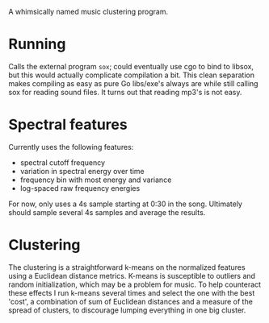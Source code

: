 A whimsically named music clustering program.

Running
=======
Calls the external program `sox`; could eventually use cgo to bind to libsox,
but this would actually complicate compilation a bit. This clean separation
makes compiling as easy as pure Go libs/exe's always are while still calling
sox for reading sound files. It turns out that reading mp3's is not easy.

Spectral features
=================
Currently uses the following features:
- spectral cutoff frequency
- variation in spectral energy over time
- frequency bin with most energy and variance
- log-spaced raw frequency energies

For now, only uses a 4s sample starting at 0:30 in the song. Ultimately should
sample several 4s samples and average the results.

Clustering
==========
The clustering is a straightforward k-means on the normalized features using a
Euclidean distance metrics. K-means is susceptible to outliers and random
initialization, which may be a problem for music. To help counteract these
effects I run k-means several times and select the one with the best 'cost', a
combination of sum of Euclidean distances and a measure of the spread of
clusters, to discourage lumping everything in one big cluster.
